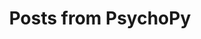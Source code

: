 ---
title: "Posts from PsychoPy"
layout: category
permalink: /categories/PsychoPy
author_profile: true
taxonomy: PsychoPy

---